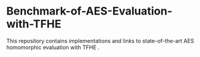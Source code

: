 # Benchmark-of-AES-Evaluation-with-TFHE
This repository contains implementations and links to state-of-the-art AES homomorphic evaluation with TFHE .
